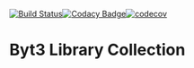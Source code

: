 [![Build Status](https://travis-ci.com/ByteChkR/Byt3.svg?branch=master)](https://travis-ci.com/ByteChkR/Byt3)[![Codacy Badge](https://api.codacy.com/project/badge/Grade/d6d25e60d31a46d4ab73f505ebdda9e3)](https://www.codacy.com/manual/ByteChkR/Byt3?utm_source=github.com&amp;utm_medium=referral&amp;utm_content=ByteChkR/Byt3&amp;utm_campaign=Badge_Grade)[![codecov](https://codecov.io/gh/ByteChkR/Byt3/branch/master/graph/badge.svg)](https://codecov.io/gh/ByteChkR/Byt3)


# Byt3 Library Collection